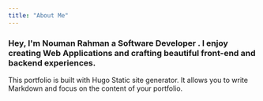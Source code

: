 ```yaml
---
title: "About Me"
---
```


### Hey, I'm Nouman Rahman a Software Developer . I enjoy creating Web Applications and crafting beautiful front-end and backend experiences.

This portfolio is built with Hugo Static site generator. It allows you to write Markdown and focus on the content of your portfolio.
